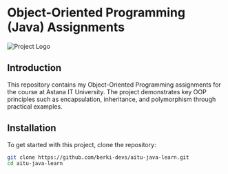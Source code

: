 # Object-Oriented Programming (Java) Assignments

![Project Logo](https://i.pinimg.com/736x/3e/3d/00/3e3d004a4405934a2db2abaae86e10bd.jpg)

## Introduction
This repository contains my Object-Oriented Programming assignments for the course at Astana IT University. The project demonstrates key OOP principles such as encapsulation, inheritance, and polymorphism through practical examples.

## Installation
To get started with this project, clone the repository:

```bash
git clone https://github.com/berki-devs/aitu-java-learn.git
cd aitu-java-learn
